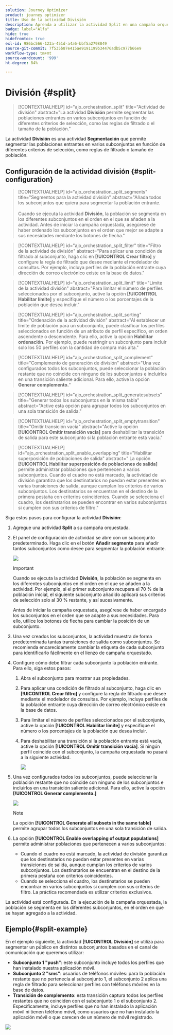 ```yaml
---
solution: Journey Optimizer
product: journey optimizer
title: Uso de la actividad División
description: Aprenda a utilizar la actividad Split en una campaña orquestada
badge: label="Alfa"
hide: true
hidefromtoc: true
exl-id: 986bc566-123a-451d-a4a6-bbf5a2798849
source-git-commit: 7f535b87e415ae9191199b34476adb5c977b66e9
workflow-type: tm+mt
source-wordcount: '999'
ht-degree: 84%

---
```


# División {#split}

>[!CONTEXTUALHELP]
>id="ajo_orchestration_split"
>title="Actividad de división"
>abstract="La actividad **División** permite segmentar las poblaciones entrantes en varios subconjuntos en función de diferentes criterios de selección, como las reglas de filtrado o el tamaño de la población."

La actividad **División** es una actividad **Segmentación** que permite segmentar las poblaciones entrantes en varios subconjuntos en función de diferentes criterios de selección, como reglas de filtrado o tamaño de población.

## Configuración de la actividad división {#split-configuration}

>[!CONTEXTUALHELP]
>id="ajo_orchestration_split_segments"
>title="Segmentos para la actividad división"
>abstract="Añada todos los subconjuntos que quiera para segmentar la población entrante.<br/></br>Cuando se ejecuta la actividad **División**, la población se segmenta en los diferentes subconjuntos en el orden en el que se añaden a la actividad. Antes de iniciar la campaña orquestada, asegúrese de haber ordenado los subconjuntos en el orden que mejor se adapte a sus necesidades mediante los botones de flecha."

>[!CONTEXTUALHELP]
>id="ajo_orchestration_split_filter"
>title="Filtro de la actividad de división"
>abstract="Para aplicar una condición de filtrado al subconjunto, haga clic en **[!UICONTROL Crear filtro]** y configure la regla de filtrado que desee mediante el modelador de consultas. Por ejemplo, incluya perfiles de la población entrante cuya dirección de correo electrónico existe en la base de datos."

>[!CONTEXTUALHELP]
>id="ajo_orchestration_split_limit"
>title="Límite de la actividad división"
>abstract="Para limitar el número de perfiles seleccionados por el subconjunto, active la opción **[!UICONTROL Habilitar límite]** y especifique el número o los porcentajes de la población que desea incluir."

>[!CONTEXTUALHELP]
>id="ajo_orchestration_split_sorting"
>title="Ordenación de la actividad división"
>abstract="Al establecer un límite de población para un subconjunto, puede clasificar los perfiles seleccionados en función de un atributo de perfil específico, en orden ascendente o descendente. Para ello, active la opción **Habilitar ordenación**. Por ejemplo, puede restringir un subconjunto para incluir solo los 50 perfiles con la cantidad de compra más alta."

>[!CONTEXTUALHELP]
>id="ajo_orchestration_split_complement"
>title="Complemento de generación de división"
>abstract="Una vez configurados todos los subconjuntos, puede seleccionar la población restante que no coincide con ninguno de los subconjuntos e incluirlos en una transición saliente adicional. Para ello, active la opción **Generar complemento.**"

>[!CONTEXTUALHELP]
>id="ajo_orchestration_split_generatesubsets"
>title="Generar todos los subconjuntos en la misma tabla"
>abstract="Active esta opción para agrupar todos los subconjuntos en una sola transición de salida."

>[!CONTEXTUALHELP]
>id="ajo_orchestration_split_emptytransition"
>title="Omitir transición vacía"
>abstract="Active la opción **[!UICONTROL Omitir transición vacía]** para deshabilitar la transición de salida para este subconjunto si la población entrante está vacía."

>[!CONTEXTUALHELP]
>id="ajo_orchestration_split_enable_overlapping"
>title="Habilitar superposición de poblaciones de salida"
>abstract=" La opción **[!UICONTROL Habilitar superposición de poblaciones de salida]** permite administrar poblaciones que pertenecen a varios subconjuntos. Cuando el cuadro no está marcado, la actividad de división garantiza que los destinatarios no puedan estar presentes en varias transiciones de salida, aunque cumplan los criterios de varios subconjuntos. Los destinatarios se encuentran en el destino de la primera pestaña con criterios coincidentes. Cuando se selecciona el cuadro, los destinatarios se pueden encontrar en varios subconjuntos si cumplen con sus criterios de filtro."

Siga estos pasos para configurar la actividad **División**:

1. Agregue una actividad **Split** a su campaña orquestada.

1. El panel de configuración de actividad se abre con un subconjunto predeterminado. Haga clic en el botón **Añadir segmento** para añadir tantos subconjuntos como desee para segmentar la población entrante.

   ![](../assets/workflow-split.png)

   >[!IMPORTANT]
   >
   >Cuando se ejecuta la actividad **División**, la población se segmenta en los diferentes subconjuntos en el orden en el que se añaden a la actividad. Por ejemplo, si el primer subconjunto recupera el 70 % de la población inicial, el siguiente subconjunto añadido aplicará sus criterios de selección solo al 30 % restante, y así sucesivamente.
   >
   >Antes de iniciar la campaña orquestada, asegúrese de haber encargado los subconjuntos en el orden que se adapte a sus necesidades. Para ello, utilice los botones de flecha para cambiar la posición de un subconjunto.

1. Una vez creados los subconjuntos, la actividad muestra de forma predeterminada tantas transiciones de salida como subconjuntos. Se recomienda encarecidamente cambiar la etiqueta de cada subconjunto para identificarlo fácilmente en el lienzo de campaña orquestado.

1. Configure cómo debe filtrar cada subconjunto la población entrante. Para ello, siga estos pasos:

   1. Abra el subconjunto para mostrar sus propiedades.

   1. Para aplicar una condición de filtrado al subconjunto, haga clic en **[!UICONTROL Crear filtro]** y configure la regla de filtrado que desee mediante el modelador de consultas. Por ejemplo, incluya perfiles de la población entrante cuya dirección de correo electrónico existe en la base de datos.

   1. Para limitar el número de perfiles seleccionados por el subconjunto, active la opción **[!UICONTROL Habilitar límite]** y especifique el número o los porcentajes de la población que desea incluir.

   1. Para deshabilitar una transición si la población entrante está vacía, active la opción **[!UICONTROL Omitir transición vacía]**. Si ningún perfil coincide con el subconjunto, la campaña orquestada no pasará a la siguiente actividad.

      ![](../assets/workflow-split-subset.png)

1. Una vez configurados todos los subconjuntos, puede seleccionar la población restante que no coincide con ninguno de los subconjuntos e incluirlos en una transición saliente adicional. Para ello, active la opción **[!UICONTROL Generar complemento.]**

   ![](../assets/workflow-split-complement.png)

   >[!NOTE]
   >
   >La opción **[!UICONTROL Generate all subsets in the same table]** permite agrupar todos los subconjuntos en una sola transición de salida.

1. La opción **[!UICONTROL Enable overlapping of output populations]** permite administrar poblaciones que pertenecen a varios subconjuntos:

   * Cuando el cuadro no está marcado, la actividad de división garantiza que los destinatarios no puedan estar presentes en varias transiciones de salida, aunque cumplan los criterios de varios subconjuntos. Los destinatarios se encuentran en el destino de la primera pestaña con criterios coincidentes.
   * Cuando se selecciona el cuadro, los destinatarios se pueden encontrar en varios subconjuntos si cumplen con sus criterios de filtro. La práctica recomendada es utilizar criterios exclusivos.

La actividad está configurada. En la ejecución de la campaña orquestada, la población se segmenta en los diferentes subconjuntos, en el orden en que se hayan agregado a la actividad.

## Ejemplo{#split-example}

En el ejemplo siguiente, la actividad **[!UICONTROL División]** se utiliza para segmentar un público en distintos subconjuntos basados en el canal de comunicación que queremos utilizar:

* **Subconjunto 1 &quot;push&quot;**: este subconjunto incluye todos los perfiles que han instalado nuestra aplicación móvil.
* **Subconjunto 2 &quot;sms&quot;**: usuarios de teléfonos móviles: para la población restante que no pertenecía al subconjunto 1, el subconjunto 2 aplica una regla de filtrado para seleccionar perfiles con teléfonos móviles en la base de datos.
* **Transición de complemento**: esta transición captura todos los perfiles restantes que no coinciden con el subconjunto 1 o el subconjunto 2. Específicamente, incluye perfiles que no han instalado la aplicación móvil ni tienen teléfono móvil, como usuarios que no han instalado la aplicación móvil o que carecen de un número de móvil registrado.

![](../assets/workflow-split-example.png)
